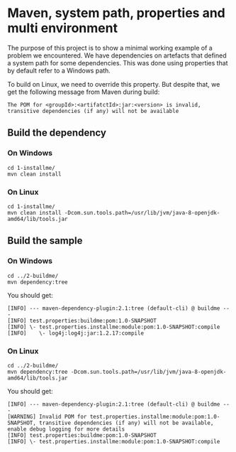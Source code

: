 # Maven, system path, properties and multi environment

The purpose of this project is to show a minimal working example of a problem we encountered.
We have dependencies on artefacts that defined a system path for some dependencies. This was done using properties that by default refer to a Windows path.

To build on Linux, we need to override this property. But despite that, we get the following message from Maven during build:

```
The POM for <groupId>:<artifatctId>:jar:<version> is invalid, transitive dependencies (if any) will not be available
```

## Build the dependency


### On Windows

```
cd 1-installme/
mvn clean install
```

### On Linux

```
cd 1-installme/
mvn clean install -Dcom.sun.tools.path=/usr/lib/jvm/java-8-openjdk-amd64/lib/tools.jar
```

## Build the sample

### On Windows

```
cd ../2-buildme/
mvn dependency:tree
```

You should get:

```
[INFO] --- maven-dependency-plugin:2.1:tree (default-cli) @ buildme ---
[INFO] test.properties:buildme:pom:1.0-SNAPSHOT
[INFO] \- test.properties.installme:module:pom:1.0-SNAPSHOT:compile
[INFO]    \- log4j:log4j:jar:1.2.17:compile
```

### On Linux

```
cd ../2-buildme/
mvn dependency:tree -Dcom.sun.tools.path=/usr/lib/jvm/java-8-openjdk-amd64/lib/tools.jar
```

You should get:

```
[INFO] --- maven-dependency-plugin:2.1:tree (default-cli) @ buildme ---
[WARNING] Invalid POM for test.properties.installme:module:pom:1.0-SNAPSHOT, transitive dependencies (if any) will not be available, enable debug logging for more details
[INFO] test.properties:buildme:pom:1.0-SNAPSHOT
[INFO] \- test.properties.installme:module:pom:1.0-SNAPSHOT:compile
```

